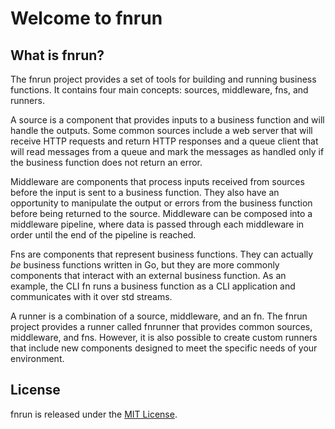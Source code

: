 # Welcome to fnrun

## What is fnrun?
The fnrun project provides a set of tools for building and running business
functions. It contains four main concepts: sources, middleware, fns, and 
runners.

A source is a component that provides inputs to a business function and will 
handle the outputs. Some common sources include a web server that will receive 
HTTP requests and return HTTP responses and a queue client that will read 
messages from a queue and mark the messages as handled only if the business 
function does not return an error.

Middleware are components that process inputs received from sources before the 
input is sent to a business function. They also have an opportunity to 
manipulate the output or errors from the business function before being returned
to the source. Middleware can be composed into a middleware pipeline, where data
is passed through each middleware in order until the end of the pipeline is 
reached.

Fns are components that represent business functions. They can actually _be_ 
business functions written in Go, but they are more commonly components that 
interact with an external business function. As an example, the CLI fn runs a 
business function as a CLI application and communicates with it over std 
streams.

A runner is a combination of a source, middleware, and an fn. The fnrun project 
provides a runner called fnrunner that provides common sources, middleware, and 
fns. However, it is also possible to create custom runners that include new 
components designed to meet the specific needs of your environment.

## License
fnrun is released under the [MIT License](LICENSE).